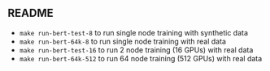 ## README

- `make run-bert-test-8` to run single node training with synthetic data
- `make run-bert-64k-8` to run single node training with real data
- `make run-bert-test-16` to run 2 node training (16 GPUs) with real data
- `make run-bert-64k-512` to run 64 node training (512 GPUs) with real data
